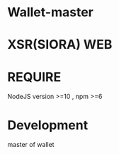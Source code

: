 # Wallet-master
# XSR(SIORA) WEB
# REQUIRE
NodeJS version >=10 , npm >=6

# Development

master of wallet
